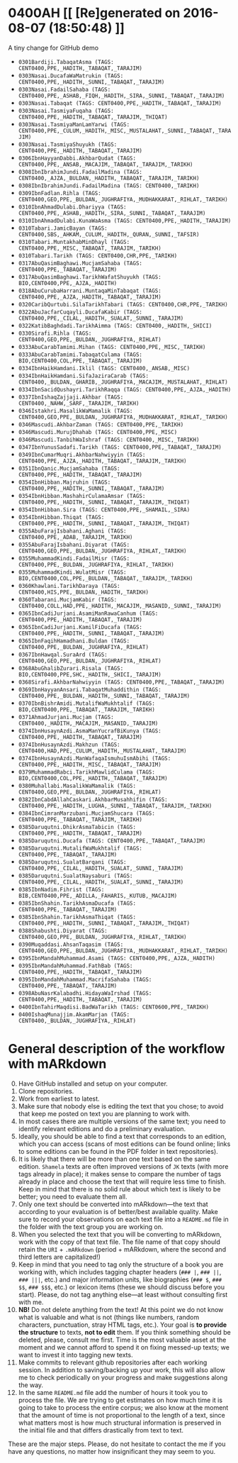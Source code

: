 # 0400AH [[ [Re]generated on 2016-08-07 (18:50:48) ]]

A tiny change for GitHub demo

* `0301Bardiji.TabaqatAsma (TAGS: CENT0400,PPE,_HADITH,_TABAQAT,_TARAJIM)`
* `0303Nasai.DucafaWaMatrukin (TAGS: CENT0400,PPE,_HADITH,_SUNNI,_TABAQAT,_TARAJIM)`
* `0303Nasai.FadailSahaba (TAGS: CENT0400,PPE,_ASHAB,_FIQH,_HADITH,_SIRA,_SUNNI,_TABAQAT,_TARAJIM)`
* `0303Nasai.Tabaqat (TAGS: CENT0400,PPE,_HADITH,_TABAQAT,_TARAJIM)`
* `0303Nasai.TasmiyaFuqaha (TAGS: CENT0400,PPE,_HADITH,_TABAQAT,_TARAJIM,_THIQAT)`
* `0303Nasai.TasmiyaManLamYarwi (TAGS: CENT0400,PPE,_CULUM,_HADITH,_MISC,_MUSTALAHAT,_SUNNI,_TABAQAT,_TARAJIM)`
* `0303Nasai.TasmiyaShuyukh (TAGS: CENT0400,PPE,_HADITH,_TABAQAT,_TARAJIM)`
* `0306IbnHayyanDabbi.AkhbarQudat (TAGS: CENT0400,PPE,_ANSAB,_MACAJIM,_TABAQAT,_TARAJIM,_TARIKH)`
* `0308IbnIbrahimJundi.FadailMadina (TAGS: CENT0400,_AJZA,_BULDAN,_HADITH,_TABAQAT,_TARAJIM,_TARIKH)`
* `0308IbnIbrahimJundi.FadailMadina (TAGS: CENT0400,_TARIKH)`
* `0309IbnFadlan.Rihla (TAGS: CENT0400,GEO,PPE,_BULDAN,_JUGHRAFIYA,_MUDHAKKARAT,_RIHLAT,_TARIKH)`
* `0310IbnAhmadDulabi.Dhariyya (TAGS: CENT0400,PPE,_ASHAB,_HADITH,_SIRA,_SUNNI,_TABAQAT,_TARAJIM)`
* `0310IbnAhmadDulabi.KunaWaAsma (TAGS: CENT0400,PPE,_HADITH,_TARAJIM)`
* `0310Tabari.JamicBayan (TAGS: CENT0400,SBS,_AHKAM,_CULUM,_HADITH,_QURAN,_SUNNI,_TAFSIR)`
* `0310Tabari.MuntakhabMinDhayl (TAGS: CENT0400,PPE,_MISC,_TABAQAT,_TARAJIM,_TARIKH)`
* `0310Tabari.Tarikh (TAGS: CENT0400,CHR,PPE,_TARIKH)`
* `0317AbuQasimBaghawi.MucjamSahaba (TAGS: CENT0400,PPE,_TABAQAT,_TARAJIM)`
* `0317AbuQasimBaghawi.TarikhWafatShuyukh (TAGS: BIO,CENT0400,PPE,_AJZA,_HADITH)`
* `0318AbuCurubaHarrani.MuntaqaMinTabaqat (TAGS: CENT0400,PPE,_AJZA,_HADITH,_TABAQAT,_TARAJIM)`
* `0320CaribQurtubi.SilaTarikhTabari (TAGS: CENT0400,CHR,PPE,_TARIKH)`
* `0322AbuJacfarCuqayli.DucafaKabir (TAGS: CENT0400,PPE,_CILAL,_HADITH,_SUALAT,_SUNNI,_TARAJIM)`
* `0322KatibBaghdadi.TarikhAimma (TAGS: CENT0400,_HADITH,_SHICI)`
* `0330Sirafi.Rihla (TAGS: CENT0400,GEO,PPE,_BULDAN,_JUGHRAFIYA,_RIHLAT)`
* `0333AbuCarabTamimi.Mihan (TAGS: CENT0400,PPE,_MISC,_TARIKH)`
* `0333AbuCarabTamimi.TabaqatCulama (TAGS: BIO,CENT0400,COL,PPE,_TABAQAT,_TARAJIM)`
* `0334IbnHaikHamdani.Iklil (TAGS: CENT0400,_ANSAB,_MISC)`
* `0334IbnHaikHamdani.SifaJaziraCarab (TAGS: CENT0400,_BULDAN,_GHARIB,_JUGHRAFIYA,_MACAJIM,_MUSTALAHAT,_RIHLAT)`
* `0334IbnSacidQushayri.TarikhRaqqa (TAGS: CENT0400,PPE,_AJZA,_HADITH)`
* `0337IbnIshaqZajjaji.Akhbar (TAGS: CENT0400,_NAHW,_SARF,_TARAJIM,_TARIKH)`
* `0346Istakhri.MasalikWaMamalik (TAGS: CENT0400,GEO,PPE,_BULDAN,_JUGHRAFIYA,_MUDHAKKARAT,_RIHLAT,_TARIKH)`
* `0346Mascudi.AkhbarZaman (TAGS: CENT0400,PPE,_TARIKH)`
* `0346Mascudi.MurujDhahab (TAGS: CENT0400,PPE,_MISC)`
* `0346Mascudi.TanbihWaIshraf (TAGS: CENT0400,_MISC,_TARIKH)`
* `0347IbnYunusSadafi.Tarikh (TAGS: CENT0400,PPE,_TABAQAT,_TARAJIM)`
* `0349IbnCumarMuqri.AkhbarNahwiyyin (TAGS: CENT0400,PPE,_AJZA,_HADITH,_TABAQAT,_TARAJIM,_TARIKH)`
* `0351IbnQanic.MucjamSahaba (TAGS: CENT0400,PPE,_HADITH,_TABAQAT,_TARAJIM)`
* `0354IbnHibban.Majruhin (TAGS: CENT0400,PPE,_HADITH,_SUNNI,_TABAQAT,_TARAJIM)`
* `0354IbnHibban.MashahirCulamaAmsar (TAGS: CENT0400,PPE,_HADITH,_SUNNI,_TABAQAT,_TARAJIM,_THIQAT)`
* `0354IbnHibban.Sira (TAGS: CENT0400,PPE,_SHAMAIL,_SIRA)`
* `0354IbnHibban.Thiqat (TAGS: CENT0400,PPE,_HADITH,_SUNNI,_TABAQAT,_TARAJIM,_THIQAT)`
* `0355AbuFarajIsbahani.Aghani (TAGS: CENT0400,PPE,_ADAB,_TARAJIM,_TARIKH)`
* `0355AbuFarajIsbahani.Diyarat (TAGS: CENT0400,GEO,PPE,_BULDAN,_JUGHRAFIYA,_RIHLAT,_TARIKH)`
* `0355MuhammadKindi.FadailMisr (TAGS: CENT0400,PPE,_BULDAN,_JUGHRAFIYA,_RIHLAT,_TARIKH)`
* `0355MuhammadKindi.WulatMisr (TAGS: BIO,CENT0400,COL,PPE,_BULDAN,_TABAQAT,_TARAJIM,_TARIKH)`
* `0360Khawlani.TarikhDaraya (TAGS: CENT0400,HIS,PPE,_BULDAN,_HADITH,_TARIKH)`
* `0360Tabarani.MucjamKabir (TAGS: CENT0400,COLL,HAD,PPE,_HADITH,_MACAJIM,_MASANID,_SUNNI,_TARAJIM)`
* `0365IbnCadiJurjani.AsamiManRawaCanhum (TAGS: CENT0400,PPE,_HADITH,_TABAQAT,_TARAJIM)`
* `0365IbnCadiJurjani.KamilFiDucafa (TAGS: CENT0400,PPE,_HADITH,_SUNNI,_TABAQAT,_TARAJIM)`
* `0365IbnFaqihHamadhani.Buldan (TAGS: CENT0400,PPE,_BULDAN,_JUGHRAFIYA,_RIHLAT)`
* `0367IbnHawqal.SuraArd (TAGS: CENT0400,GEO,PPE,_BULDAN,_JUGHRAFIYA,_RIHLAT)`
* `0368AbuGhalibZurari.Risala (TAGS: BIO,CENT0400,PPE,SHC,_HADITH,_SHICI,_TARAJIM)`
* `0368Sirafi.AkhbarNahwiyyin (TAGS: CENT0400,PPE,_TABAQAT,_TARAJIM)`
* `0369IbnHayyanAnsari.TabaqatMuhaddithin (TAGS: CENT0400,PPE,_BULDAN,_HADITH,_SUNNI,_TABAQAT,_TARAJIM)`
* `0370IbnBishrAmidi.MutalifWaMukhtalif (TAGS: BIO,CENT0400,PPE,_TABAQAT,_TARAJIM,_TARIKH)`
* `0371AhmadJurjani.Mucjam (TAGS: CENT0400,_HADITH,_MACAJIM,_MASANID,_TARAJIM)`
* `0374IbnHusaynAzdi.AsmaManYucrafBiKunya (TAGS: CENT0400,PPE,_HADITH,_TABAQAT,_TARAJIM)`
* `0374IbnHusaynAzdi.Makhzun (TAGS: CENT0400,HAD,PPE,_CULUM,_HADITH,_MUSTALAHAT,_TARAJIM)`
* `0374IbnHusaynAzdi.ManWafaqaIsmuhuIsmAbihi (TAGS: CENT0400,PPE,_HADITH,_MISC,_TABAQAT,_TARAJIM)`
* `0379MuhammadRabci.TarikhMawlidCulama (TAGS: BIO,CENT0400,COL,PPE,_HADITH,_TABAQAT,_TARAJIM)`
* `0380Muhallabi.MasalikWaMamalik (TAGS: CENT0400,GEO,PPE,_BULDAN,_JUGHRAFIYA,_RIHLAT)`
* `0382IbnCabdAllahCaskari.AkhbarMusahhifin (TAGS: CENT0400,PPE,_HADITH,_LUGHA,_SUNNI,_TABAQAT,_TARAJIM,_TARIKH)`
* `0384IbnCimranMarzubani.MucjamShucara (TAGS: CENT0400,PPE,_TABAQAT,_TARAJIM,_TARIKH)`
* `0385Daruqutni.DhikrAsmaTabicin (TAGS: CENT0400,PPE,_HADITH,_TABAQAT,_TARAJIM)`
* `0385Daruqutni.Ducafa (TAGS: CENT0400,PPE,_TABAQAT,_TARAJIM)`
* `0385Daruqutni.MutalifWaMukhtalif (TAGS: CENT0400,PPE,_TABAQAT,_TARAJIM)`
* `0385Daruqutni.SualatBarqani (TAGS: CENT0400,PPE,_CILAL,_HADITH,_SUALAT,_SUNNI,_TARAJIM)`
* `0385Daruqutni.SualatNaysaburi (TAGS: CENT0400,PPE,_CILAL,_HADITH,_SUALAT,_SUNNI,_TARAJIM)`
* `0385IbnNadim.Fihrist (TAGS: BIB,CENT0400,PPE,_ADILLA,_FAHARIS,_KUTUB,_MACAJIM)`
* `0385IbnShahin.TarikhAsmaDucafa (TAGS: CENT0400,PPE,_TABAQAT,_TARAJIM)`
* `0385IbnShahin.TarikhAsmaThiqat (TAGS: CENT0400,PPE,_HADITH,_SUNNI,_TABAQAT,_TARAJIM,_THIQAT)`
* `0388Shabushti.Diyarat (TAGS: CENT0400,GEO,PPE,_BULDAN,_JUGHRAFIYA,_RIHLAT,_TARIKH)`
* `0390Muqaddasi.AhsanTaqasim (TAGS: CENT0400,GEO,PPE,_BULDAN,_JUGHRAFIYA,_MUDHAKKARAT,_RIHLAT,_TARIKH)`
* `0395IbnMandahMuhammad.Asami (TAGS: CENT0400,PPE,_AJZA,_HADITH)`
* `0395IbnMandahMuhammad.FathBab (TAGS: CENT0400,PPE,_HADITH,_TABAQAT,_TARAJIM)`
* `0395IbnMandahMuhammad.MacrifaSahaba (TAGS: CENT0400,PPE,_TABAQAT,_TARAJIM)`
* `0398AbuNasrKalabadhi.HidayaWaIrshad (TAGS: CENT0400,PPE,_HADITH,_TABAQAT,_TARAJIM)`
* `0400IbnTahirMaqdisi.BadWaTarikh (TAGS: CENT0600,PPE,_TARIKH)`
* `0400IshaqMunajjim.AkamMarjan (TAGS: CENT0400,_BULDAN,_JUGHRAFIYA,_RIHLAT)`


# General description of the workflow with mARkdown

0. Have GitHub installed and setup on your computer.
1. Clone repositories.
2. Work from earliest to latest.
3. Make sure that nobody else is editing the text that you chose; to avoid that keep me posted on text you are planning to work with. 
4. In most cases there are multiple versions of the same text; you need to identify relevant editions and do a preliminary evaluation.
5. Ideally,  you should be able to find a text that corresponds to an edition,  which you can access (scans of most editions can be found online; links to some editions can be found in the PDF folder in text repositories). 
6. It is likely that there will be more than one text based on the same edition. `Shamela` texts are often improved versions of `JK` texts (with more tags already in place);  it makes sense to compare the number of tags already in place and choose the text that will require less time to finish. Keep in mind that there is no solid rule about which text is likely to be better; you need to evaluate them all.
7. Only one text should be converted into mARkdown—the text that according to your evaluation is of better/best available quality. Make sure to record your observations on each text file into a `README.md` file in the folder with the text group you are working on.
8. When you selected the text that you will be converting to mARkdown, work with the copy of that text file. The file name of that copy should retain the `URI` + `.mARkdown` (period + mARkdown,  where the second and third letters are capitalized!) 
9. Keep in mind that you need to tag only the structure of a book you are working with,  which includes tagging chapter headers (`### |`,  `### ||`,  `### |||`, etc.) and major information units, like biographies (`### $`,  `### $$`,  `### $$$`,  etc.) or lexicon items (these we should discuss before you start). Please, do not tag anything else—at least without consulting first with me.
10. **NB!** Do not delete anything from the text! At this point we do not know what is valuable and what is not (things like numbers, random characters, punctuation, stray HTML tags, etc.). Your goal is **to provide the structure** to texts, **not to edit** them. If you think something should be deleted, please, consult me first. Time is the most valuable asset at the moment and we cannot afford to spend it on fixing messed-up texts; we want to invest it into tagging new texts.
10. Make commits to relevant github repositories after each working session. In addition to saving/backing up your work, this will also allow me to check periodically on your progress and make suggestions along the way.
11. In the same `README.md` file add the number of hours it took you to process the file. We are trying to get estimates on how much time it is going to take to process the entire corpus; we also know at the moment that the amount of time is not proportional to the length of a text, since what matters most is how much structural information is preserved in the initial file and that differs drastically from text to text.

These are the major steps.  Please, do not hesitate to contact the me if you have any questions, no matter how insignificant they may seem to you.

